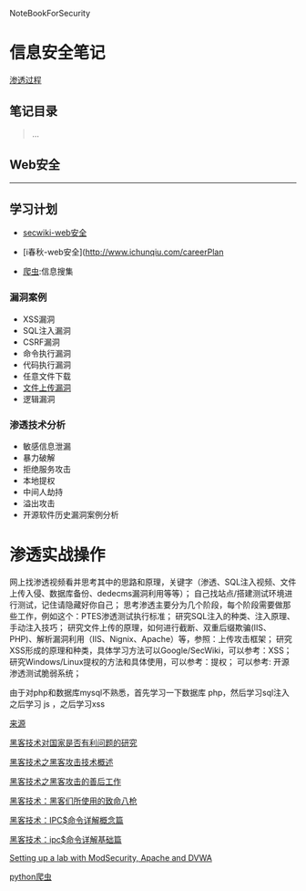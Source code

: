 NoteBookForSecurity

# 信息安全笔记

[渗透过程](http://drops.wooyun.org/pentesting/15117?utm_source=tuicool&utm_medium=referral)

## 笔记目录
> ...

## Web安全
---
## 学习计划
 * [secwiki-web安全](http://www.sec-wiki.com/skill/2)
 * [i春秋-web安全](http://www.ichunqiu.com/careerPlan 

 * [爬虫](http://cuiqingcai.com/1052.html):信息搜集

### 漏洞案例
 * XSS漏洞
 * SQL注入漏洞
 * CSRF漏洞
 * 命令执行漏洞
 * 代码执行漏洞
 * 任意文件下载
 * [文件上传漏洞](http://www.owasp.org.cn/OWASP_Training/Upload_Attack_Framework.pdf)
 * 逻辑漏洞

### 渗透技术分析
 * 敏感信息泄漏
 * 暴力破解
 * 拒绝服务攻击
 * 本地提权
 * 中间人劫持
 * 溢出攻击
 * 开源软件历史漏洞案例分析

# 渗透实战操作
网上找渗透视频看并思考其中的思路和原理，关键字（渗透、SQL注入视频、文件上传入侵、数据库备份、dedecms漏洞利用等等）；
自己找站点/搭建测试环境进行测试，记住请隐藏好你自己；
思考渗透主要分为几个阶段，每个阶段需要做那些工作，例如这个：PTES渗透测试执行标准；
研究SQL注入的种类、注入原理、手动注入技巧；
研究文件上传的原理，如何进行截断、双重后缀欺骗(IIS、PHP)、解析漏洞利用（IIS、Nignix、Apache）等，参照：上传攻击框架；
研究XSS形成的原理和种类，具体学习方法可以Google/SecWiki，可以参考：XSS；
研究Windows/Linux提权的方法和具体使用，可以参考：提权；
可以参考: 开源渗透测试脆弱系统；


由于对php和数据库mysql不熟悉，首先学习一下数据库 php，然后学习sql注入
之后学习 js ，之后学习xss

[来源](http://netsecurity.51cto.com/art/201109/288603.htm)

[黑客技术对国家是否有利问题的研究](http://netsecurity.51cto.com/art/201108/288309.htm)

[黑客技术之黑客攻击技术概述](http://netsecurity.51cto.com/art/201108/288323.htm)

[黑客技术之黑客攻击的善后工作](http://netsecurity.51cto.com/art/201108/288334.htm)

[黑客技术：黑客们所使用的致命八枪](http://netsecurity.51cto.com/art/201108/288345.htm)

[黑客技术：IPC$命令详解概念篇](http://netsecurity.51cto.com/art/201108/288354.htm)

[黑客技术：ipc$命令详解基础篇](http://netsecurity.51cto.com/art/201108/288360.htm)

[Setting up a lab with ModSecurity, Apache and DVWA](https://digi.ninja/blog/modsecurity_lab.php)

[python爬虫](http://cuiqingcai.com/1052.html)
